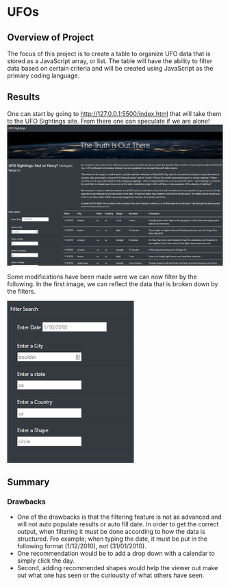 # UFOs

## Overview of Project
The focus of this project is to create a table to organize UFO data that is stored as a JavaScript array, or list. The table will have the ability to filter data based on certain criteria and will be created using JavaScript as the primary coding language.
## Results
One can start by going to http://127.0.0.1:5500/index.html that will take them to the UFO Sightings site. From there one can speculate if we are alone!
![](https://github.com/landeros91/UFOs/blob/main/main.png)

Some modifications have been made were we can now filter by the following. In the first image, we can reflect the data that is broken down by the filters.

![](https://github.com/landeros91/UFOs/blob/main/Filter.png)

## Summary

### Drawbacks
- One of the drawbacks is that the filtering feature is not as advanced and will not auto populate results or auto fill date. In order to get the correct output, when filtering it must be done according to how the data is structured. Fro example; when typing the date, it must be put in the following format (1/12/2010), not (31/01/2010).
- One recommendation would be to add a drop down with a calendar to simply click the day.
- Second, adding recommended shapes would help the viewer out make out what one has seen or the curiousity of what others have seen.
